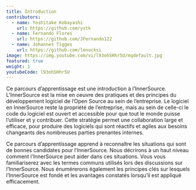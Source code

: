 ```yaml
---
title: Introduction
contributors:
  - name: Yoshitake Kobayashi
    url: https://github.com/ystk
  - name: Fernando Flores
    url: https://github.com/JFernando122
  - name: Johannes Tigges
    url: https://github.com/lenucksi
image: https://img.youtube.com/vi/l93ohSHhr5U/mqdefault.jpg
featured: true
weight: 1
youtubeCode: l93ohSHhr5U
---
```

<div class="paragraph">
<p>Ce parcours d&#8217;apprentissage est une introduction à l&#8217;InnerSource.
L&#8217;InnerSource est la mise en oeuvre des pratiques et des principes du développement logiciel de l&#8217;Open Source au sein de l&#8217;entreprise.
Le logiciel en InnerSource reste la propriété de l&#8217;entreprise, mais au sein de celle-ci le code du logiciel est ouvert et accessible pour que tout le monde puisse l&#8217;utiliser et y contribuer.
Cette stratégie permet une collaboration large et efficace, pour produire des logiciels qui sont réactifs et agiles aux besoins changeants des nombreuses parties prenantes internes.</p>
</div>
<div class="paragraph">
<p>Ce parcours d&#8217;apprentissage apprend à reconnaître les situations qui sont de bonnes candidates pour l&#8217;InnerSource.
Nous décrirons à un haut niveau comment l&#8217;InnerSource peut aider dans ces situations.
Vous vous familiariserez avec les termes communs utilisés lors des discussions sur l&#8217;InnerSource.
Nous énumérerons également les principes clés sur lesquels l&#8217;InnerSource est fondé et les avantages constatés lorsqu&#8217;il est appliqué efficacement.</p>
</div>
<!--- This file autogenerated from https://github.com/InnerSourceCommons/InnerSourceLearningPath/blob/master/scripts -->